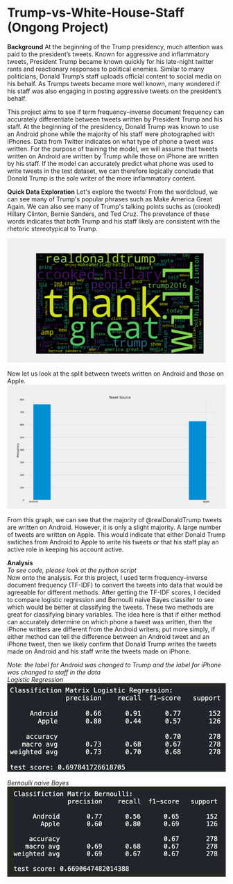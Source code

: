 # Trump-vs-White-House-Staff (Ongong Project)

**Background**
At the beginning of the Trump presidency, much attention was paid to the president’s tweets. Known for aggressive and inflammatory tweets, President Trump became known quickly for his late-night twitter rants and reactionary responses to political enemies. Similar to many politicians, Donald Trump’s staff uploads official content to social media on his behalf. As Trumps tweets became more well known, many wondered if his staff was also engaging in posting aggressive tweets on the president’s behalf.<br />

This project aims to see if term frequency–inverse document frequency can accurately differentiate between tweets written by President Trump and his staff. At the beginning of the presidency, Donald Trump was known to use an Android phone while the majority of his staff were photographed with iPhones. Data from Twitter indicates on what type of phone a tweet was written. For the purpose of training the model, we will assume that tweets written on Android are written by Trump while those on iPhone are written by his staff. If the model can accurately predict what phone was used to write tweets in the test dataset, we can therefore logically conclude that Donald Trump is the sole writer of the more inflammatory content.<br />

**Quick Data Exploration**
Let's explore the tweets! From the wordcloud, we can see many of Trump's popular phrases such as Make America Great Again. We can also see many of Trump's talking points suchs as (crooked) Hillary Clinton, Bernie Sanders, and Ted Cruz. The prevelance of these words indicates that both Trump and his staff likely are consistent with the rhetoric stereotypical to Trump.<br />

![alt text](https://github.com/jamesgwen/Trump-vs-White-House-Staff/blob/main/wordcloud.png?raw=true)<br/>

Now let us look at the split between tweets written on Android and those on Apple.
![alt text](https://github.com/jamesgwen/Trump-vs-White-House-Staff/blob/main/tweet_histogram.png?raw=true)<br/>

From this graph, we can see that the majority of @realDonaldTrump tweets are written on Android. However, it is only a slight majority. A large number of tweets are written on Apple. This would indicate that either Donald Trump swtiches from Android to Apple to write his tweets or that his staff play an active role in keeping his account active.<br/> 

**Analysis**<br/>
*To see code, please look at the python script*<br/>
Now onto the analysis. For this project, I used term frequency–inverse document frequency (TF-IDF) to convert the tweets into data that would be agreeable for different methods. After getting the TF-IDF scores, I decided to compare logistic regression and Bernoulli naive Bayes classifer to see which would be better at classifying the tweets. These two methods are great for classifying binary variables. The idea here is that if either method can accurately determine on which phone a tweet was written, then the iPhone writters are different from the Android writers; put more simply, if either method can tell the difference between an Android tweet and an iPhone tweet, then we likely confirm that Donald Trump writes the tweets made on Android and his staff write the tweets made on iPhone.<br/> 

*Note: the label for Android was changed to Trump and the label for iPhone was changed to staff in the data*<br/>
*Logistic Regression*<br/>
![alt text](https://github.com/jamesgwen/Trump-vs-White-House-Staff/blob/main/logistic_regression.png?raw=true)<br/>

*Bernoulli naive Bayes*<br/>
![alt text](https://github.com/jamesgwen/Trump-vs-White-House-Staff/blob/main/Bernoulli%20naive%20Bayes.png?raw=true)<br/>
